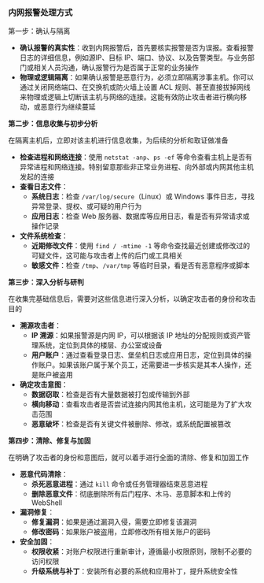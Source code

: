 ### 内网报警处理方式

第一步：确认与隔离 

- **确认报警的真实性**：收到内网报警后，首先要核实报警是否为误报。查看报警日志的详细信息，例如源IP、目标 IP、端口、协议、以及告警类型。与业务部门或相关人员沟通，确认报警行为是否属于正常的业务操作
- **物理或逻辑隔离**：如果确认报警是恶意行为，必须立即隔离涉事主机。你可以通过关闭网络端口、在交换机或防火墙上设置 ACL 规则、甚至直接拔掉网线来物理或逻辑上切断该主机与网络的连接。这能有效防止攻击者进行横向移动，或恶意行为继续蔓延

**第二步：信息收集与初步分析**

在隔离主机后，立即对该主机进行信息收集，为后续的分析和取证做准备

- **检查进程和网络连接**：使用 `netstat -anp`、`ps -ef` 等命令查看主机上是否有异常进程和网络连接。特别留意那些非正常业务进程、向外部或内网其他主机发起的连接
- **查看日志文件**：
  - **系统日志**：检查 `/var/log/secure`（Linux）或 Windows 事件日志，寻找异常登录、提权、或可疑的用户行为
  - **应用日志**：检查 Web 服务器、数据库等应用日志，看是否有异常请求或操作记录
- **文件系统检查**：
  - **近期修改文件**：使用 `find / -mtime -1` 等命令查找最近创建或修改过的可疑文件，这可能与攻击者上传的后门或工具相关
  - **敏感文件**：检查 `/tmp`、`/var/tmp` 等临时目录，看是否有恶意程序或脚本

**第三步：深入分析与研判**

在收集完基础信息后，需要对这些信息进行深入分析，以确定攻击者的身份和攻击目的

- **溯源攻击者**：
  - **IP 溯源**：如果报警源是内网 IP，可以根据该 IP 地址的分配规则或资产管理系统，定位到具体的楼层、办公室或设备
  - **用户账户**：通过查看登录日志、堡垒机日志或应用日志，定位到具体的操作账户。如果该账户属于某个员工，还需要进一步核实是其本人操作，还是账户被盗用
- **确定攻击意图**：
  - **数据窃取**：检查是否有大量数据被打包或传输到外部
  - **横向移动**：查看攻击者是否尝试连接内网其他主机，这可能是为了扩大攻击范围
  - **恶意破坏**：检查是否有关键文件被删除、修改，或系统配置被篡改

**第四步：清除、修复与加固**

在明确了攻击者的身份和意图后，就可以着手进行全面的清除、修复和加固工作

- **恶意代码清除**：
  - **杀死恶意进程**：通过 `kill` 命令或任务管理器结束恶意进程
  - **删除恶意文件**：彻底删除所有后门程序、木马、恶意脚本和上传的 WebShell
- **漏洞修复**：
  - **修复漏洞**：如果是通过漏洞入侵，需要立即修复该漏洞
  - **修改密码**：如果账户被盗用，立即修改所有相关账户的密码
- **安全加固**：
  - **权限收紧**：对账户权限进行重新审计，遵循最小权限原则，限制不必要的访问权限
  - **升级系统与补丁**：安装所有必要的系统和应用补丁，提升系统安全性